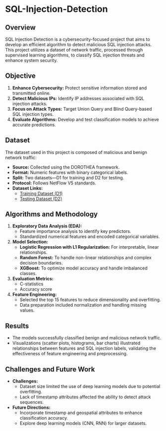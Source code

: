 # SQL-Injection-Detection

## Overview
SQL Injection Detection is a cybersecurity-focused project that aims to develop an efficient algorithm to detect malicious SQL injection attacks. This project utilizes a dataset of network traffic, processed through supervised learning algorithms, to classify SQL injection threats and enhance system security.

## Objective
1. **Enhance Cybersecurity:** Protect sensitive information stored and transmitted online.
2. **Detect Malicious IPs:** Identify IP addresses associated with SQL injection attacks.
3. **Focus on Attack Types:** Target Union Query and Blind Query-based SQL injection types.
4. **Evaluate Algorithms:** Develop and test classification models to achieve accurate predictions.

## Dataset
The dataset used in this project is composed of malicious and benign network traffic:
- **Source:** Collected using the DOROTHEA framework.
- **Format:** Numeric features with binary categorical labels.
- **Split:** Two datasets—D1 for training and D2 for testing.
- **Protocol:** Follows NetFlow V5 standards.
- **Dataset Links:**
  - [Training Dataset (D1)](https://drive.google.com/file/d/1EGOgQ1vP1Bf4tc6q2V5uffrW2NyzsuA8/view?usp=drive_link)
  - [Testing Dataset (D2)](https://drive.google.com/file/d/1EMI1nWXmKCVSu8VFRIiQ7seoPb0Rv447/view?usp=drive_link)

## Algorithms and Methodology
1. **Exploratory Data Analysis (EDA):**
   - Feature importance analysis to identify key predictors.
   - Standardized numerical features and encoded categorical variables.
2. **Model Selection:**
   - **Logistic Regression with L1 Regularization:** For interpretable, linear relationships.
   - **Random Forest:** To handle non-linear relationships and complex decision boundaries.
   - **XGBoost:** To optimize model accuracy and handle imbalanced classes.
3. **Evaluation Metrics:**
   - C-statistics
   - Accuracy score
4. **Feature Engineering:**
   - Selected the top 15 features to reduce dimensionality and overfitting.
   - Data preparation included normalization and handling missing values.

## Results
- The models successfully classified benign and malicious network traffic.
- Visualizations (scatter plots, histograms, bar charts) illustrated relationships between features and SQL injection labels, validating the effectiveness of feature engineering and preprocessing.

## Challenges and Future Work
- **Challenges:**
  - Dataset size limited the use of deep learning models due to potential overfitting.
  - Lack of timestamp attributes affected the ability to detect attack sequences.
- **Future Directions:**
  - Incorporate timestamp and geospatial attributes to enhance classification accuracy.
  - Explore deep learning models (CNN, RNN) for larger datasets.


